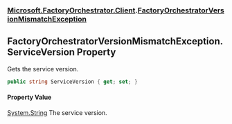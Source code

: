 ### [Microsoft.FactoryOrchestrator.Client](Microsoft_FactoryOrchestrator_Client.md 'Microsoft.FactoryOrchestrator.Client').[FactoryOrchestratorVersionMismatchException](FactoryOrchestratorVersionMismatchException.md 'Microsoft.FactoryOrchestrator.Client.FactoryOrchestratorVersionMismatchException')
## FactoryOrchestratorVersionMismatchException.ServiceVersion Property
Gets the service version.  
```csharp
public string ServiceVersion { get; set; }
```
#### Property Value
[System.String](https://docs.microsoft.com/en-us/dotnet/api/System.String 'System.String')
The service version.  
